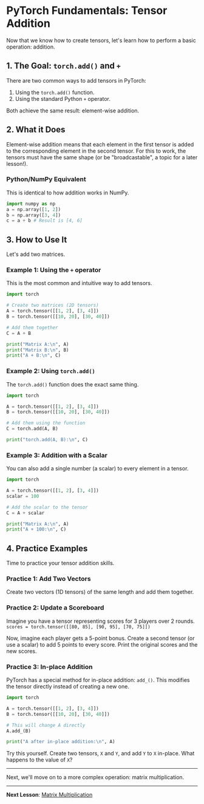 # PyTorch Fundamentals: Tensor Addition

Now that we know how to create tensors, let's learn how to perform a basic operation: addition.

## 1. The Goal: `torch.add()` and `+`

There are two common ways to add tensors in PyTorch:
1.  Using the `torch.add()` function.
2.  Using the standard Python `+` operator.

Both achieve the same result: element-wise addition.

## 2. What it Does

Element-wise addition means that each element in the first tensor is added to the corresponding element in the second tensor. For this to work, the tensors must have the same shape (or be "broadcastable", a topic for a later lesson!). 

### Python/NumPy Equivalent

This is identical to how addition works in NumPy.
```python
import numpy as np
a = np.array([1, 2])
b = np.array([3, 4])
c = a + b # Result is [4, 6]
```

## 3. How to Use It

Let's add two matrices.

### Example 1: Using the `+` operator

This is the most common and intuitive way to add tensors.

```python
import torch

# Create two matrices (2D tensors)
A = torch.tensor([[1, 2], [3, 4]])
B = torch.tensor([[10, 20], [30, 40]])

# Add them together
C = A + B

print("Matrix A:\n", A)
print("Matrix B:\n", B)
print("A + B:\n", C)
```

### Example 2: Using `torch.add()`

The `torch.add()` function does the exact same thing.

```python
import torch

A = torch.tensor([[1, 2], [3, 4]])
B = torch.tensor([[10, 20], [30, 40]])

# Add them using the function
C = torch.add(A, B)

print("torch.add(A, B):\n", C)
```

### Example 3: Addition with a Scalar

You can also add a single number (a scalar) to every element in a tensor.

```python
import torch

A = torch.tensor([[1, 2], [3, 4]])
scalar = 100

# Add the scalar to the tensor
C = A + scalar

print("Matrix A:\n", A)
print("A + 100:\n", C)
```

## 4. Practice Examples

Time to practice your tensor addition skills.

### Practice 1: Add Two Vectors

Create two vectors (1D tensors) of the same length and add them together.

### Practice 2: Update a Scoreboard

Imagine you have a tensor representing scores for 3 players over 2 rounds.
`scores = torch.tensor([[80, 85], [90, 95], [70, 75]])`

Now, imagine each player gets a 5-point bonus. Create a second tensor (or use a scalar) to add 5 points to every score. Print the original scores and the new scores.

### Practice 3: In-place Addition

PyTorch has a special method for in-place addition: `add_()`. This modifies the tensor directly instead of creating a new one.

```python
import torch

A = torch.tensor([[1, 2], [3, 4]])
B = torch.tensor([[10, 20], [30, 40]])

# This will change A directly
A.add_(B)

print("A after in-place addition:\n", A)
```
Try this yourself. Create two tensors, `X` and `Y`, and add `Y` to `X` in-place. What happens to the value of `X`?

---

Next, we'll move on to a more complex operation: matrix multiplication.

---

**Next Lesson**: [Matrix Multiplication](03_matrix_multiplication.md)
